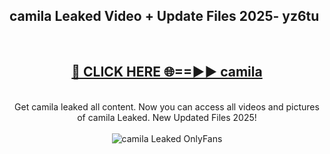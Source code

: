 <h2>camila Leaked Video + Update Files 2025- yz6tu</h2>
<br>
<div align="center">
<h2><a href="https://libra.edu.pl?camila" rel="nofollow">🔴 CLICK HERE 🌐==►► camila</a></h2>
<br>
Get camila leaked all content. Now you can access all videos and pictures of camila Leaked. New Updated Files 2025!
<br>
<br>
<a href="https://libra.edu.pl?camila" rel="nofollow" data-target="animated-image.originalLink"><img src="https://i.ibb.co.com/WyWwxjT/player-gif2.gif" alt="camila Leaked OnlyFans" style="max-width: 100%; display: inline-block;" data-target="animated-image.originalImage"></a>
</div>
<br>